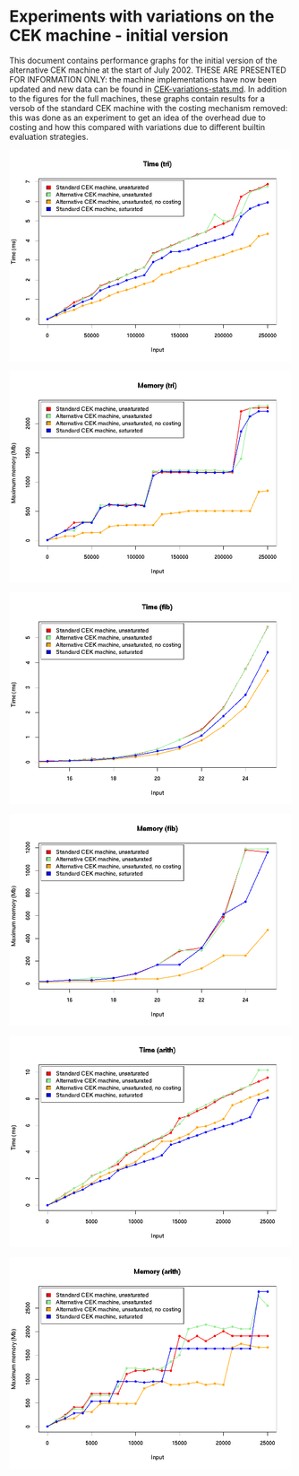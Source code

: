# Experiments with variations on the CEK machine - initial version

This document contains performance graphs for the initial version of
the alternative CEK machine at the start of July 2002.  THESE ARE
PRESENTED FOR INFORMATION ONLY: the machine implementations have now
been updated and new data can be found in
[CEK-variations-stats.md](./CEK-variations-stats.md).  In addition to
the figures for the full machines, these graphs contain results for a
versob of the standard CEK machine with the costing mechanism removed:
this was done as an experiment to get an idea of the overhead due to
costing and how this compared with variations due to different builtin
evaluation strategies.

![Triangle: time](figures/tri-times-old.png)

![Triangle: memory](figures/tri-mem-old.png)

![Fibonacci: time](figures/fib-times-old.png)

![Fibonacci: memory](figures/fib-mem-old.png)

![Arith: time](figures/arith-times-old.png)

![Arith: memory](figures/arith-mem-old.png)

